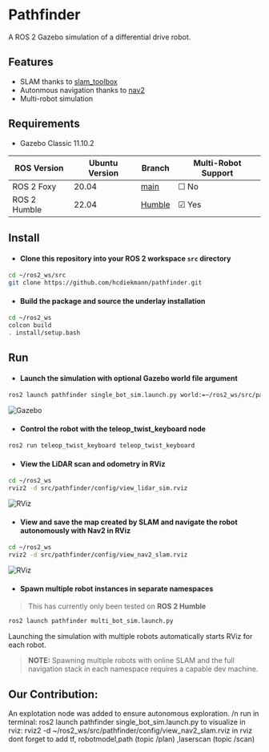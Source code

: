 # Pathfinder
A ROS 2 Gazebo simulation of a differential drive robot. 

## **Features**
- SLAM thanks to [slam_toolbox](https://github.com/SteveMacenski/slam_toolbox)
- Autonmous navigation thanks to [nav2](https://github.com/ros-planning/navigation2)
- Multi-robot simulation 

## **Requirements**

- Gazebo Classic 11.10.2


| ROS Version | Ubuntu Version | Branch                                                                                           | Multi-Robot Support |
| ----------- | -------------- | ------------------------------------------------------------------------------------------------ | ------------------ |
| ROS 2 Foxy  | 20.04          | [main](https://github.com/hcdiekmann/pathfinder/tree/main)                                                   | &#9744;   No        |
| ROS 2 Humble | 22.04          | [Humble](https://github.com/hcdiekmann/pathfinder/tree/humble-devel)                                         | &#9745;  Yes        |


## **Install**

- #### Clone this repository into your ROS 2 workspace `src`  directory
```bash
cd ~/ros2_ws/src 
git clone https://github.com/hcdiekmann/pathfinder.git
```

- #### Build the package and source the underlay installation
```bash
cd ~/ros2_ws
colcon build
. install/setup.bash
```

## **Run**

- #### Launch the simulation with optional Gazebo world file argument
```bash
ros2 launch pathfinder single_bot_sim.launch.py world:=~/ros2_ws/src/pathfinder/worlds/test.world
```
![Gazebo](https://user-images.githubusercontent.com/13176191/223680079-d83d9e6e-be6d-49b1-92b4-b6bdd5af3cbb.png)

- #### Control the robot with the teleop_twist_keyboard node
```bash
ros2 run teleop_twist_keyboard teleop_twist_keyboard
```

- #### View the LiDAR scan and odometry in RViz
```bash
cd ~/ros2_ws
rviz2 -d src/pathfinder/config/view_lidar_sim.rviz                               
```
![RViz](https://user-images.githubusercontent.com/13176191/223680149-08a8b8fe-f99b-43f1-a743-2d4f220abbcf.png)

- #### View and save the map created by SLAM and navigate the robot autonomously with Nav2 in RViz
```bash
cd ~/ros2_ws
rviz2 -d src/pathfinder/config/view_nav2_slam.rviz                               
```
![RViz](https://user-images.githubusercontent.com/13176191/224490741-6aced55b-c8c3-4514-948a-45b03ebb5801.png)

- #### Spawn multiple robot instances in separate namespaces 
> This has currently only been tested on **ROS 2 Humble**
```bash
ros2 launch pathfinder multi_bot_sim.launch.py
```
Launching the simulation with multiple robots automatically starts RViz for each robot.

> **NOTE:** Spawning multiple robots with online SLAM and the full navigation stack in each namespace requires a capable dev machine.
>
## **Our Contribution:**
An explotation node was added to ensure autonomous exploration. /n
run in terminal: ros2 launch pathfinder single_bot_sim.launch.py
to visualize in rviz: rviz2 -d ~/ros2_ws/src/pathfinder/config/view_nav2_slam.rviz
in rviz dont forget to add tf, robotmodel,path (topic /plan) ,laserscan (topic /scan)
